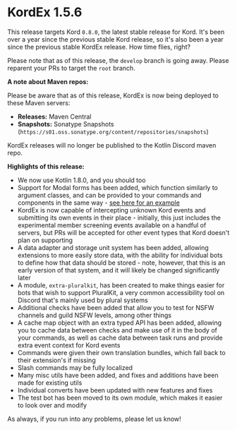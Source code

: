 # KordEx 1.5.6

This release targets Kord `0.8.0`, the latest stable release for Kord. It's been over a year since the previous stable Kord release, so it's also been a year since the previous stable KordEx release. How time flies, right?

Please note that as of this release, the `develop` branch is going away. Please reparent your PRs to target the `root` branch.

**A note about Maven repos:**

Please be aware that as of this release, KordEx is now being deployed to these Maven servers:

* **Releases:** Maven Central
* **Snapshots:** Sonatype Snapshots (`https://s01.oss.sonatype.org/content/repositories/snapshots`)

KordEx releases will no longer be published to the Kotlin Discord maven repo.

**Highlights of this release:**

* We now use Kotlin 1.8.0, and you should too
* Support for Modal forms has been added, which function similarly to argument classes, and can be provided to your commands and components in the same way - [see here for an example](https://github.com/Kord-Extensions/kord-extensions/blob/root/test-bot/src/main/kotlin/com/kotlindiscord/kord/extensions/testbot/extensions/ModalTestExtension.kt)
* KordEx is now capable of intercepting unknown Kord events and submitting its own events in their place - initially, this just includes the experimental member screening events available on a handful of servers, but PRs will be accepted for other event types that Kord doesn't plan on supporting
* A data adapter and storage unit system has been added, allowing extensions to more easily store data, with the ability for individual bots to define how that data should be stored - note, however, that this is an early version of that system, and it will likely be changed significantly later
* A module, `extra-pluralkit`, has been created to make things easier for bots that wish to support PluralKit, a very common accessibility tool on Discord that's mainly used by plural systems
* Additional checks have been added that allow you to test for NSFW channels and guild NSFW levels, among other things
* A cache map object with an extra typed API has been added, allowing you to cache data between checks and make use of it in the body of your commands, as well as cache data between task runs and provide extra event context for Kord events
* Commands were given their own translation bundles, which fall back to their extension's if missing
* Slash commands may be fully localized
* Many misc utils have been added, and fixes and additions have been made for existing utils
* Individual converts have been updated with new features and fixes
* The test bot has been moved to its own module, which makes it easier to look over and modify

As always, if you run into any problems, please let us know!
